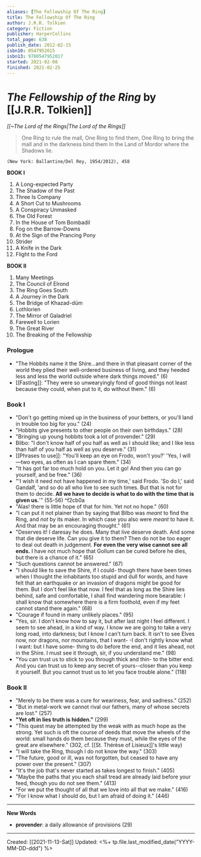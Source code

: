 ```yaml
---
aliases: [The Fellowship Of The Ring]
title: The Fellowship Of The Ring
author: J.R.R. Tolkien
category: Fiction
publisher: HarperCollins
total_page: 638
publish_date: 2012-02-15
isbn10: 0547952015
isbn13: 9780547952017
started: 2021-02-08
finished: 2021-02-25
---
```

# *The Fellowship of the Ring* by [[J.R.R. Tolkien]]
*[[~The Lord of the Rings|The Lord of the Rings]]*

>One Ring to rule the mall, One Ring to find them,
>One Ring to bring the mall and in the darkness bind them
>In the Land of Mordor where the Shadows lie.

`(New York: Ballantine/Del Rey, 1954/2012), 458`


**BOOK I**

1. A Long-expected Party
2. The Shadow of the Past
3. Three Is Company
4. A Short Cut to Mushrooms
5. A Conspiracy Unmasked
6. The Old Forest
7. In the House of Tom Bombadil
8. Fog on the Barrow-Downs
9. At the Sign of the Prancing Pony
10. Strider
11. A Knife in the Dark
12. Flight to the Ford



**BOOK Il**

1. Many Meetings
2. The Council of Elrond
3. The Ring Goes South
4. A Journey in the Dark
5. The Bridge of Khazad-düm
6. Lothlorien
7. The Mirror of Galadriel
8. Farewell to Lorien
9. The Great River
10. The Breaking of the Fellowship



### Prologue
- "The Hobbits name it the Shire...and there in that pleasant corner of the world they plied their well-ordered business of living, and they heeded less and less the world outside where dark things moved." (6)
- [[Fasting]]: "They were so unwearyingly fond of good things not least because they could, when put to it, do without them." (6)

### Book I
- "Don't go getting mixed up in the business of your betters, or you'll land in trouble too big for you." (24)
- "Hobbits give presents to other people on their own birthdays." (28)
- "Bringing up young hobbits took a lot of provender." (29)
- Bilbo: "I don't know half of you half as well as I should like; and I like less than half of you half as well as you deserve." (31)
- [[Phrases to use]]: "You'll keep an eye on Frodo, won't you?' 'Yes, I will—two eyes, as often as I can spare them." (34)
- "It has got far too much hold on you. Let it go! And then you can go yourself, and be free." (36)
- "'I wish it need not have happened in my time,' said Frodo. 'So do I,' said Gandalf, 'and so do all who live to see such times. But that is not for them to decide. **All we have to decide is what to do with the time that is given us.**'" (55-56) ^f2cb0a
- "Alas! there is little hope of that for him. Yet not no hope." (60)
- "I can put it not plainer than by saying that Bilbo was *meant* to find the Ring, and *not* by its maker. In which case you also were *meant* to have it. And that may be an encouraging thought." (61)
- "Deserves it! I daresay he does. Many that live deserve death. And some that die deserve life. Can you give it to them? Then do not be too eager to deal out death in judgement. **For even the very wise cannot see all ends.** I have not much hope that Gollum can be cured before he dies, but there is a chance of it." (65)
- "Such questions cannot be answered." (67)
- "I should like to save the Shire, if I could- though there have been times when I thought the inhabitants too stupid and dull for words, and have felt that an earthquake or an invasion of dragons might be good for them. But I don't feel like that now. I feel that as long as the Shire lies behind, safe and comfortable, I shall find wandering more bearable: I shall know that somewhere there is a firm foothold, even if my feet cannot stand there again." (68)
- "Courage if found in many unlikely places." (95)
- "Yes, sir. I don't know how to say it, but after last night I feel different. I seem to see ahead, in a kind of way. I know we are going to take a very long road, into darkness; but I know I can't turn back. It isn't to see Elves now, nor dragons, nor mountains, that I want- -I don't rightly know what I want: but I have some- thing to do before the end, and it lies ahead, not in the Shire. I must see it through, sir, if you understand me." (98)
- "You can trust us to stick to you through thick and thin- to the bitter end. And you can trust us to keep any secret of yours--closer than you keep it yourself. But you cannot trust us to let you face trouble alone." (118)

### Book II
- "Merely to be there was a cure for weariness, fear, and sadness." (252) 
- "But in metal-work we cannot rival our fathers, many of whose secrets are lost." (257)
- **"Yet oft in lies truth is hidden."** (299)
- "This quest may be attempted by the weak with as much hope as the strong. Yet such is oft the course of deeds that move the wheels of the world: small hands do them because they must, while the eyes of the great are elsewhere." (302, cf. [[St. Thérèse of Lisieux]]'s little way)
- "I will take the Ring, though I do not know the way." (303)
- "The future, good or ill, was not forgotten, but ceased to have any power over the present." (307)
- "It's the job that's never started as takes longest to finish." (405)
- "Maybe the paths that you each shall tread are already laid before your feed, though you do not see them." (413)
- "For we put the thought of all that we love into all that we make." (416)
- "For I know what I should do, but I am afraid of doing it." (446)


---
**New Words**
- **provender**: a daily allowance of provisions (29)

---
Created: [[2021-11-13-Sat]]
Updated: <%+ tp.file.last_modified_date("YYYY-MM-DD-ddd") %>

